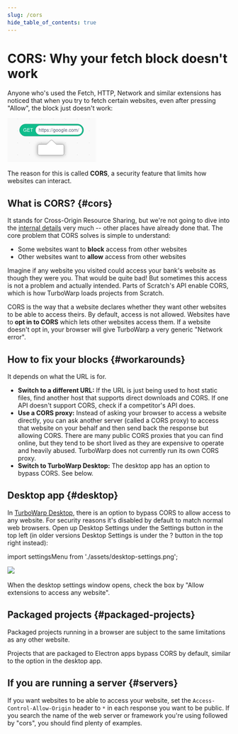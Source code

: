 ```yaml
---
slug: /cors
hide_table_of_contents: true
---
```


# CORS: Why your fetch block doesn't work

Anyone who's used the Fetch, HTTP, Network and similar extensions has noticed that when you try to fetch certain websites, even after pressing "Allow", the block just doesn't work:

![](./assets/fetch-google.png)

The reason for this is called **CORS**, a security feature that limits how websites can interact.

## What is CORS? {#cors}

It stands for Cross-Origin Resource Sharing, but we're not going to dive into the [internal details](https://developer.mozilla.org/en-US/docs/Glossary/CORS) very much -- other places have already done that. The core problem that CORS solves is simple to understand:

 - Some websites want to **block** access from other websites
 - Other websites want to **allow** access from other websites

Imagine if any website you visited could access your bank's website as though they were you. That would be quite bad! But sometimes this access is not a problem and actually intended. Parts of Scratch's API enable CORS, which is how TurboWarp loads projects from Scratch.

CORS is the way that a website declares whether they want other websites to be able to access theirs. By default, access is not allowed. Websites have to **opt in to CORS** which lets other websites access them. If a website doesn't opt in, your browser will give TurboWarp a very generic "Network error".

## How to fix your blocks {#workarounds}

It depends on what the URL is for.

 - **Switch to a different URL:** If the URL is just being used to host static files, find another host that supports direct downloads and CORS. If one API doesn't support CORS, check if a competitor's API does.
 - **Use a CORS proxy:** Instead of asking your browser to access a website directly, you can ask another server (called a CORS proxy) to access that website on your behalf and then send back the response but allowing CORS. There are many public CORS proxies that you can find online, but they tend to be short lived as they are expensive to operate and heavily abused. TurboWarp does not currently run its own CORS proxy.
 - **Switch to TurboWarp Desktop:** The desktop app has an option to bypass CORS. See below.

## Desktop app {#desktop}

In [TurboWarp Desktop](https://desktop.turbowarp.org/), there is an option to bypass CORS to allow access to any website. For security reasons it's disabled by default to match normal web browsers. Open up Desktop Settings under the Settings button in the top left (in older versions Desktop Settings is under the ? button in the top right instead):

import settingsMenu from './assets/desktop-settings.png';

<p><img src={settingsMenu} height={596/2} width={632/2} /></p>

When the desktop settings window opens, check the box by "Allow extensions to access any website".

## Packaged projects {#packaged-projects}

Packaged projects running in a browser are subject to the same limitations as any other website.

Projects that are packaged to Electron apps bypass CORS by default, similar to the option in the desktop app.

## If you are running a server {#servers}

If you want websites to be able to access your website, set the `Access-Control-Allow-Origin` header to `*` in each response you want to be public. If you search the name of the web server or framework you're using followed by "cors", you should find plenty of examples.

